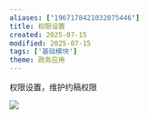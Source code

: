 ```yaml
---
aliases: ["1967178421032075446"]
title: 权限设置
created: 2025-07-15
modified: 2025-07-15
tags: ['基础模块']
theme: 政务应用
---
```


权限设置，维护约稿权限

![](8a9e5878fb38c2735dcb40f8b888df32.jpg)